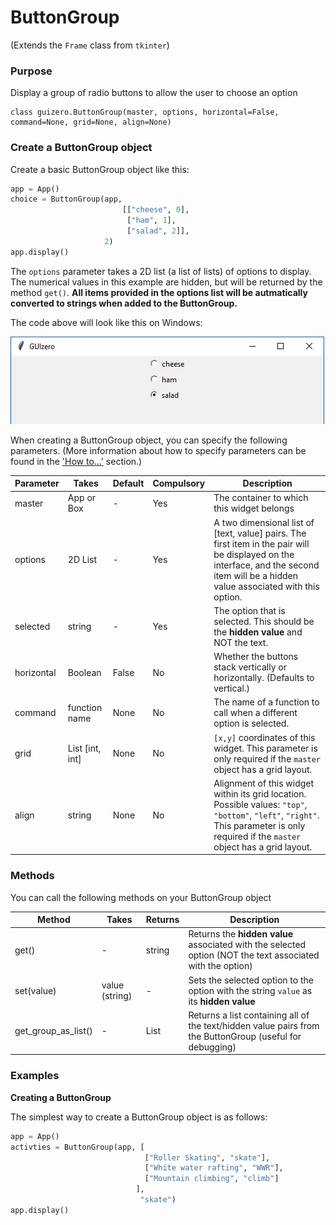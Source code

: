 # ButtonGroup

(Extends the `Frame` class from `tkinter`)

### Purpose
Display a group of radio buttons to allow the user to choose an option

```
class guizero.ButtonGroup(master, options, horizontal=False, command=None, grid=None, align=None)
```

### Create a ButtonGroup object

Create a basic ButtonGroup object like this:

```python
app = App()
choice = ButtonGroup(app,
                         [["cheese", 0],
                          ["ham", 1],
                          ["salad", 2]],
                     2)
app.display()

```

The `options` parameter takes a 2D list (a list of lists) of options to display. The numerical values in this example are hidden, but will be returned by the method `get()`. **All items provided in the options list will be autmatically converted to strings when added to the ButtonGroup.**

The code above will look like this on Windows:

![Windows ButtonGroup](images/buttongroup_windows.png)


When creating a ButtonGroup object, you can specify the following parameters. (More information about how to specify parameters can be found in the ['How to...'](./howto/) section.)

| Parameter | Takes | Default | Compulsory | Description                         |
| --------- | --------- | ------- | ---------- | -------------------------|
| master    | App or Box   | - | Yes       | The container to which this widget belongs
| options   | 2D List    | -  | Yes         | A two dimensional list of [text, value] pairs. The first item in the pair will be displayed on the interface, and the second item will be a hidden value associated with this option. |
| selected   | string    | -     | Yes       | The option that is selected. This should be the **hidden value** and NOT the text. |
| horizontal   | Boolean    | False     | No       | Whether the buttons stack vertically or horizontally. (Defaults to vertical.)|
| command | function name | None | No   | The name of a function to call when a different option is selected. |
| grid   | List [int, int]   | None     | No         | `[x,y]` coordinates of this widget. This parameter is only required if the `master` object has a grid layout. |
| align   | string     | None     | No         | Alignment of this widget within its grid location. Possible values: `"top"`, `"bottom"`, `"left"`, `"right"`. This parameter is only required if the `master` object has a grid layout.  |



### Methods

You can call the following methods on your ButtonGroup object

| Method        | Takes     | Returns    | Description                |
| ------------- | ------------- | ---------- | -------------------------- |
| get()  | -  | string          | Returns the **hidden value** associated with the selected option (NOT the text associated with the option) |
| set(value)   | value (string)            | -          | Sets the selected option to the option with the string `value` as its **hidden value**           |
| get_group_as_list() | - | List |  Returns a list containing all of the text/hidden value pairs from the ButtonGroup (useful for debugging) |



### Examples

**Creating a ButtonGroup**

The simplest way to create a ButtonGroup object is as follows:

```python
app = App()
activties = ButtonGroup(app, [
                              ["Roller Skating", "skate"],
                              ["White water rafting", "WWR"],
                              ["Mountain climbing", "climb"]
                            ],
                             "skate")
app.display()
```
